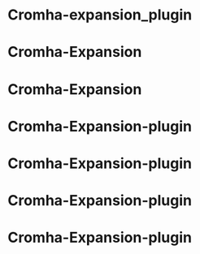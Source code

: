 # Cromha-expansion_plugin
# Cromha-Expansion
# Cromha-Expansion
# Cromha-Expansion-plugin
# Cromha-Expansion-plugin
# Cromha-Expansion-plugin
# Cromha-Expansion-plugin
